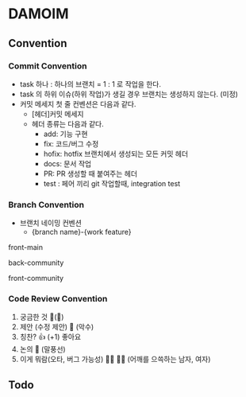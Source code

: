 # DAMOIM

## Convention

### Commit Convention

- task 하나 : 하나의 브랜치 = 1 : 1 로 작업을 한다.
- task 의 하위 이슈(하위 작업)가 생길 경우 브랜치는 생성하지 않는다. (미정)
- 커밋 메세지 첫 줄 컨벤션은 다음과 같다.
    - [헤더]커밋 메세지
    - 헤더 종류는 다음과 같다.
        - add: 기능 구현
        - fix: 코드/버그 수정
        - hofix: hotfix 브랜치에서 생성되는 모든 커밋 헤더
        - docs: 문서 작업
        - PR: PR 생성할 때 붙여주는 헤더
        - test : 페어 끼리 git 작업할때, integration test
  
### Branch Convention

- 브랜치 네이밍 컨벤션
    - {branch name}-{work feature}
  
front-main

back-community

front-community

### Code Review Convention

1. 궁금한 것
   🤔(:thinking:)
2. 제안 (수정 제안)
   🤝 (악수)
3. 칭찬?
   👍 (+1)
   좋아요
4. 논의
   💬 (말풍선)
5. 이게 뭐람(오타, 버그 가능성)
   🤷‍♂️ 🤷‍♀️ (어깨를 으쓱하는 남자, 여자)

## Todo
